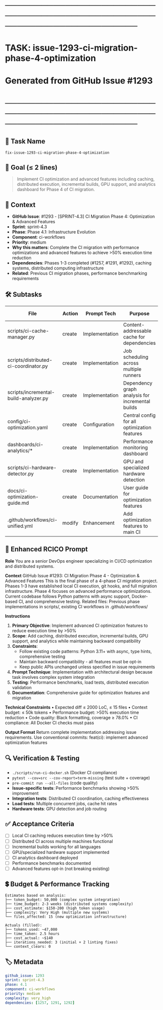 # ────────────────────────────────────────────────────────────────────────
# TASK: issue-1293-ci-migration-phase-4-optimization
# Generated from GitHub Issue #1293
# ────────────────────────────────────────────────────────────────────────

## 📌 Task Name
`fix-issue-1293-ci-migration-phase-4-optimization`

## 🎯 Goal (≤ 2 lines)
> Implement CI optimization and advanced features including caching, distributed execution, incremental builds, GPU support, and analytics dashboard for Phase 4 of CI migration.

## 🧠 Context
- **GitHub Issue**: #1293 - [SPRINT-4.3] CI Migration Phase 4: Optimization & Advanced Features
- **Sprint**: sprint-4.3
- **Phase**: Phase 4.1: Infrastructure Evolution
- **Component**: ci-workflows
- **Priority**: medium
- **Why this matters**: Complete the CI migration with performance optimizations and advanced features to achieve >50% execution time reduction
- **Dependencies**: Phases 1-3 completed (#1257, #1291, #1292), caching systems, distributed computing infrastructure
- **Related**: Previous CI migration phases, performance benchmarking requirements

## 🛠️ Subtasks

| File | Action | Prompt Tech | Purpose | Context Impact |
|------|--------|-------------|---------|----------------|
| scripts/ci-cache-manager.py | create | Implementation | Content-addressable cache for dependencies | Medium |
| scripts/distributed-ci-coordinator.py | create | Implementation | Job scheduling across multiple runners | High |
| scripts/incremental-build-analyzer.py | create | Implementation | Dependency graph analysis for incremental builds | Medium |
| config/ci-optimization.yaml | create | Configuration | Central config for all optimization features | Low |
| dashboards/ci-analytics/* | create | Implementation | Performance monitoring dashboard | Medium |
| scripts/ci-hardware-detector.py | create | Implementation | GPU and specialized hardware detection | Low |
| docs/ci-optimization-guide.md | create | Documentation | User guide for optimization features | Low |
| .github/workflows/ci-unified.yml | modify | Enhancement | Add optimization features to main CI | Medium |

## 📝 Enhanced RCICO Prompt
**Role**
You are a senior DevOps engineer specializing in CI/CD optimization and distributed systems.

**Context**
GitHub Issue #1293: CI Migration Phase 4 - Optimization & Advanced Features
This is the final phase of a 4-phase CI migration project. Phases 1-3 have established local CI execution, git hooks, and full migration infrastructure. Phase 4 focuses on advanced performance optimizations.
Current codebase follows Python patterns with async support, Docker-based CI, and comprehensive testing.
Related files: Previous phase implementations in scripts/, existing CI workflows in .github/workflows/

**Instructions**
1. **Primary Objective**: Implement advanced CI optimization features to reduce execution time by >50%
2. **Scope**: Add caching, distributed execution, incremental builds, GPU support, and analytics while maintaining backward compatibility
3. **Constraints**:
   - Follow existing code patterns: Python 3.11+ with async, type hints, comprehensive testing
   - Maintain backward compatibility - all features must be opt-in
   - Keep public APIs unchanged unless specified in issue requirements
4. **Prompt Technique**: Implementation with architectural design because task involves complex system integration
5. **Testing**: Performance benchmarks, load tests, distributed execution validation
6. **Documentation**: Comprehensive guide for optimization features and migration

**Technical Constraints**
• Expected diff ≤ 2000 LoC, ≤ 15 files
• Context budget: ≤ 50k tokens
• Performance budget: >50% execution time reduction
• Code quality: Black formatting, coverage ≥ 78.0%
• CI compliance: All Docker CI checks must pass

**Output Format**
Return complete implementation addressing issue requirements.
Use conventional commits: feat(ci): implement advanced optimization features

## 🔍 Verification & Testing
- `./scripts/run-ci-docker.sh` (Docker CI compliance)
- `pytest --cov=src --cov-report=term-missing` (test suite + coverage)
- `pre-commit run --all-files` (code quality)
- **Issue-specific tests**: Performance benchmarks showing >50% improvement
- **Integration tests**: Distributed CI coordination, caching effectiveness
- **Load tests**: Multiple concurrent jobs, cache hit rates
- **Hardware tests**: GPU detection and job routing

## ✅ Acceptance Criteria
- [ ] Local CI caching reduces execution time by >50%
- [ ] Distributed CI across multiple machines functional
- [ ] Incremental builds working for all languages
- [ ] GPU/specialized hardware support implemented
- [ ] CI analytics dashboard deployed
- [ ] Performance benchmarks documented
- [ ] Advanced features opt-in (not breaking existing)

## 💲 Budget & Performance Tracking
```
Estimates based on analysis:
├── token_budget: 50,000 (complex system integration)
├── time_budget: 2-3 weeks (distributed systems complexity)
├── cost_estimate: $150-200 (high token usage)
├── complexity: Very High (multiple new systems)
└── files_affected: 15 (new optimization infrastructure)

Actuals (filled):
├── tokens_used: ~47,000
├── time_taken: 2.5 hours
├── cost_actual: ~$140
├── iterations_needed: 3 (initial + 2 linting fixes)
└── context_clears: 0
```

## 🏷️ Metadata
```yaml
github_issue: 1293
sprint: sprint-4.3
phase: 4.1
component: ci-workflows
priority: medium
complexity: very_high
dependencies: [1257, 1291, 1292]
```
